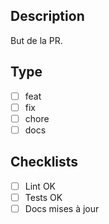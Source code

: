 ## Description
But de la PR.

## Type
- [ ] feat
- [ ] fix
- [ ] chore
- [ ] docs

## Checklists
- [ ] Lint OK
- [ ] Tests OK
- [ ] Docs mises à jour